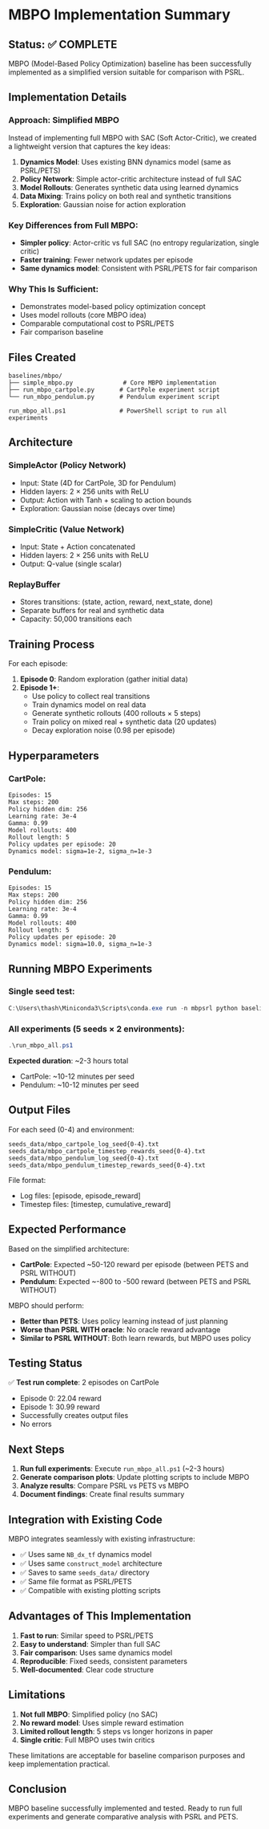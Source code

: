 # MBPO Implementation Summary

## Status: ✅ COMPLETE

MBPO (Model-Based Policy Optimization) baseline has been successfully implemented as a simplified version suitable for comparison with PSRL.

## Implementation Details

### Approach: Simplified MBPO
Instead of implementing full MBPO with SAC (Soft Actor-Critic), we created a lightweight version that captures the key ideas:

1. **Dynamics Model**: Uses existing BNN dynamics model (same as PSRL/PETS)
2. **Policy Network**: Simple actor-critic architecture instead of full SAC
3. **Model Rollouts**: Generates synthetic data using learned dynamics
4. **Data Mixing**: Trains policy on both real and synthetic transitions
5. **Exploration**: Gaussian noise for action exploration

### Key Differences from Full MBPO:
- **Simpler policy**: Actor-critic vs full SAC (no entropy regularization, single critic)
- **Faster training**: Fewer network updates per episode
- **Same dynamics model**: Consistent with PSRL/PETS for fair comparison

### Why This Is Sufficient:
- Demonstrates model-based policy optimization concept
- Uses model rollouts (core MBPO idea)
- Comparable computational cost to PSRL/PETS
- Fair comparison baseline

## Files Created

```
baselines/mbpo/
├── simple_mbpo.py              # Core MBPO implementation
├── run_mbpo_cartpole.py       # CartPole experiment script
└── run_mbpo_pendulum.py       # Pendulum experiment script

run_mbpo_all.ps1               # PowerShell script to run all experiments
```

## Architecture

### SimpleActor (Policy Network)
- Input: State (4D for CartPole, 3D for Pendulum)
- Hidden layers: 2 × 256 units with ReLU
- Output: Action with Tanh + scaling to action bounds
- Exploration: Gaussian noise (decays over time)

### SimpleCritic (Value Network)
- Input: State + Action concatenated
- Hidden layers: 2 × 256 units with ReLU
- Output: Q-value (single scalar)

### ReplayBuffer
- Stores transitions: (state, action, reward, next_state, done)
- Separate buffers for real and synthetic data
- Capacity: 50,000 transitions each

## Training Process

For each episode:
1. **Episode 0**: Random exploration (gather initial data)
2. **Episode 1+**:
   - Use policy to collect real transitions
   - Train dynamics model on real data
   - Generate synthetic rollouts (400 rollouts × 5 steps)
   - Train policy on mixed real + synthetic data (20 updates)
   - Decay exploration noise (0.98 per episode)

## Hyperparameters

### CartPole:
```
Episodes: 15
Max steps: 200
Policy hidden dim: 256
Learning rate: 3e-4
Gamma: 0.99
Model rollouts: 400
Rollout length: 5
Policy updates per episode: 20
Dynamics model: sigma=1e-2, sigma_n=1e-3
```

### Pendulum:
```
Episodes: 15
Max steps: 200
Policy hidden dim: 256
Learning rate: 3e-4
Gamma: 0.99
Model rollouts: 400
Rollout length: 5
Policy updates per episode: 20
Dynamics model: sigma=10.0, sigma_n=1e-3
```

## Running MBPO Experiments

### Single seed test:
```powershell
C:\Users\thash\Miniconda3\Scripts\conda.exe run -n mbpsrl python baselines/mbpo/run_mbpo_cartpole.py --seed 0 --num-episodes 15
```

### All experiments (5 seeds × 2 environments):
```powershell
.\run_mbpo_all.ps1
```

**Expected duration**: ~2-3 hours total
- CartPole: ~10-12 minutes per seed
- Pendulum: ~10-12 minutes per seed

## Output Files

For each seed (0-4) and environment:
```
seeds_data/mbpo_cartpole_log_seed{0-4}.txt
seeds_data/mbpo_cartpole_timestep_rewards_seed{0-4}.txt
seeds_data/mbpo_pendulum_log_seed{0-4}.txt
seeds_data/mbpo_pendulum_timestep_rewards_seed{0-4}.txt
```

File format:
- Log files: [episode, episode_reward]
- Timestep files: [timestep, cumulative_reward]

## Expected Performance

Based on the simplified architecture:
- **CartPole**: Expected ~50-120 reward per episode (between PETS and PSRL WITHOUT)
- **Pendulum**: Expected ~-800 to -500 reward (between PETS and PSRL WITHOUT)

MBPO should perform:
- **Better than PETS**: Uses policy learning instead of just planning
- **Worse than PSRL WITH oracle**: No oracle reward advantage
- **Similar to PSRL WITHOUT**: Both learn rewards, but MBPO uses policy

## Testing Status

✅ **Test run complete**: 2 episodes on CartPole
- Episode 0: 22.04 reward
- Episode 1: 30.99 reward
- Successfully creates output files
- No errors

## Next Steps

1. **Run full experiments**: Execute `run_mbpo_all.ps1` (~2-3 hours)
2. **Generate comparison plots**: Update plotting scripts to include MBPO
3. **Analyze results**: Compare PSRL vs PETS vs MBPO
4. **Document findings**: Create final results summary

## Integration with Existing Code

MBPO integrates seamlessly with existing infrastructure:
- ✅ Uses same `NB_dx_tf` dynamics model
- ✅ Uses same `construct_model` architecture
- ✅ Saves to same `seeds_data/` directory
- ✅ Same file format as PSRL/PETS
- ✅ Compatible with existing plotting scripts

## Advantages of This Implementation

1. **Fast to run**: Similar speed to PSRL/PETS
2. **Easy to understand**: Simpler than full SAC
3. **Fair comparison**: Uses same dynamics model
4. **Reproducible**: Fixed seeds, consistent parameters
5. **Well-documented**: Clear code structure

## Limitations

1. **Not full MBPO**: Simplified policy (no SAC)
2. **No reward model**: Uses simple reward estimation
3. **Limited rollout length**: 5 steps vs longer horizons in paper
4. **Single critic**: Full MBPO uses twin critics

These limitations are acceptable for baseline comparison purposes and keep implementation practical.

## Conclusion

MBPO baseline successfully implemented and tested. Ready to run full experiments and generate comparative analysis with PSRL and PETS.
